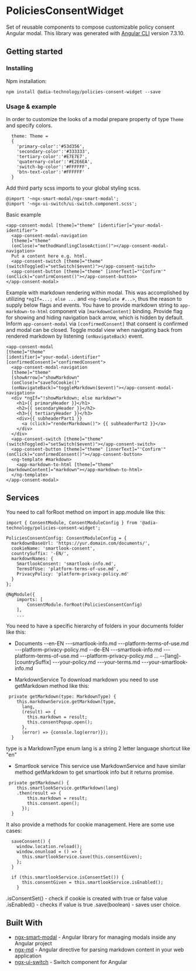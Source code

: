 # PoliciesConsentWidget

Set of reusable components to compose customizable policy consent Angular modal.
This library was generated with [Angular CLI](https://github.com/angular/angular-cli) version 7.3.10.

## Getting started

### Installing

Npm installation:
```
npm install @adia-technology/policies-consent-widget --save
```

### Usage & example

In order to customize the looks of a modal prepare property of type ```Theme``` and specify colors.
```
  theme: Theme = 
  {
    'primary-color':'#53d356',
    'secondary-color':'#333333',
    'tertiary-color':'#E7E7E7',
    'quaternary-color':'#E2E6EA',
    'switch-bg-color':'#FFFFFF',
    'btn-text-color':'#FFFFFF'
  }
```

Add third party scss imports to your global styling scss. 
```
@import '~ngx-smart-modal/ngx-smart-modal';
@import '~ngx-ui-switch/ui-switch.component.scss';
```

Basic example
```
<app-consent-modal [theme]="theme" [identifier]="your-modal-identifier">
  <app-consent-modal-navigation   
  [theme]="theme"
  (onClose)="methodHandlingCloseAction()"></app-consent-modal-navigation>
  Put a content here e.g. html.
  <app-consent-switch [theme]="theme" (switchToggled)="setSwitch($event)"></app-consent-switch>
  <app-consent-button [theme]="theme" [innerText]="'Confirm'" (onClick)="confirmConsent()"></app-consent-button>
</app-consent-modal>
```

Example with markdown rendering within modal. 
This was accomplished by utilizing ```*ngIf=...; else ...``` and ```<ng-template #...>```, thus the reason to supply below flags and events.
You have to provide markdown string to ```app-markdown-to-html``` component via ```[markdownContent]``` binding. Provide flag for showing and hiding navigation back arrow, which is hidden by default. Inform ```app-consent-modal``` via ```[confirmedConsent]``` that consent is confirmed and modal can be closed.
Toggle modal view when navigating back from rendered markdown by listening ```(onNavigateBack)``` event.

```
<app-consent-modal 
[theme]="theme"
[identifier]="your-modal-identifier"
[confirmedConsent]="confirmedConsent">
  <app-consent-modal-navigation   
  [theme]="theme"
  [showArrow]="showMarkdown" 
  (onClose)="saveToCookie()" 
  (onNavigateBack)="toggleMarkdown($event)"></app-consent-modal-navigation>
  <div *ngIf="!showMarkdown; else markdown">
    <h1>{{ primaryHeader }}</h1>
    <h2>{{ secondaryHeader }}</h2>
    <h3>{{ tertiaryHeader }}</h3>
    <div>{{ subheaderPart1 }} 
      <a (click)="renderMarkdown()"> {{ subheaderPart2 }}</a>
    </div>
  </div>
  <app-consent-switch [theme]="theme" (switchToggled)="setSwitch($event)"></app-consent-switch>
  <app-consent-button [theme]="theme" [innerText]="'Confirm'" (onClick)="confirmedConsent()"></app-consent-button>
  <ng-template #markdown>
    <app-markdown-to-html [theme]="theme" [markdownContent]="markdown"></app-markdown-to-html>
  </ng-template>
</app-consent-modal>
```

## Services

You need to call forRoot method on import in app.module like this:
```
import { ConsentModule, ConsentModuleConfig } from '@adia-technology/policies-consent-widget';

PoliciesConsentConfig: ConsentModuleConfig = {
  markdownBaseUrl: 'https://yur.domain.com/documents/',
  cookieName: 'smartlook-consent',
  countrySuffix: '-EN/',
  markdownNames: {
    SmartlookConsent: 'smartlook-info.md',
    TermsOfUse: 'platform-terms-of-use.md',
    PrivacyPolicy: 'platform-privacy-policy.md'
  }
};

@NgModule({
    imports: [
        ConsentModule.forRoot(PoliciesConsentConfig)
    ],
    ...
```

You need to have a specific hierarchy of folders in your documents folder like this:

- Documents
--en-EN
---smartlook-info.md
---platform-terms-of-use.md
---platform-privacy-policy.md
--de-EN
---smartlook-info.md
---platform-terms-of-use.md
---platform-privacy-policy.md
...
--[lang]-[countrySuffix]
---your-policy.md
---your-terms.md
---your-smartlook-info.md

* MarkdownService
To download markdown you need to use getMarkdown method like this:

```
 private getMarkdown(type: MarkdownType) {
    this.markdownService.getMarkdown(type,
      lang,
      (result) => {
        this.markdown = result;
        this.consentPopup.open();
      },
      (error) => {console.log(error)});
  }
```
type is a MarkdownType enum
lang is a string 2 letter language shortcut like "en"

* Smartlook service
This service use MarkdownService and have similar method getMarkdown to get smartlook info but it returns promise.
```
 private getMarkdown() {
    this.smartlookService.getMarkdown(lang)
    .then(result => {
        this.markdown = result;
        this.consent.open();
      });
  }
```

It also provide a methods for cookie management. Here are some use cases:
```
  saveConsent() {
    window.location.reload();
    window.onunload = () => {
      this.smartlookService.save(this.consentGiven);
    };
  }

  if (this.smartlookService.isConsentSet()) {
      this.consentGiven = this.smartlookService.isEnabled();
    }
```
.isConsentSet() - check if cookie is created with true or false value
.isEnabled() - checks if value is true
.save(boolean) - saves user choice.

## Built With

* [ngx-smart-modal](https://biig-io.github.io/ngx-smart-modal/#/) - Angular library for managing modals inside any Angular project
* [ngx-md](https://github.com/dimpu/ngx-md) - Angular directive for parsing markdown content in your web application
* [ngx-ui-switch](https://github.com/webcat12345/ngx-ui-switch) - Switch component for Angular

